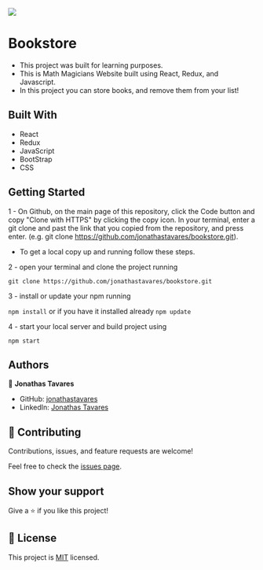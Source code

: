 ![](https://img.shields.io/badge/Microverse-blueviolet)

# Bookstore

- This project was built for learning purposes.
- This is Math Magicians Website built using React, Redux, and Javascript.
- In this project you can store books, and remove them from your list!

## Built With

- React
- Redux
- JavaScript
- BootStrap
- CSS

## Getting Started

1 - On Github, on the main page of this repository, click the Code button and copy "Clone with HTTPS" by clicking the copy icon.
In your terminal, enter a git clone and past the link that you copied from the repository, and press enter.
(e.g. git clone https://github.com/jonathastavares/bookstore.git).

* To get a local copy up and running follow these steps.

2 - open your terminal and clone the project running 

`git clone https://github.com/jonathastavares/bookstore.git`

3 - install or update your npm running

`npm install` or if you have it installed already `npm update`

4 - start your local server and build project using

`npm start`

## Authors

👤 **Jonathas Tavares**

- GitHub: [jonathastavares](https://github.com/jonathastavares)
- LinkedIn: [Jonathas Tavares](https://www.linkedin.com/in/jonathas-tavares-24b8bba3/)

## 🤝 Contributing

Contributions, issues, and feature requests are welcome!

Feel free to check the [issues page](../../issues/).

## Show your support

Give a ⭐️ if you like this project!

## 📝 License

This project is [MIT](./LICENSE) licensed.